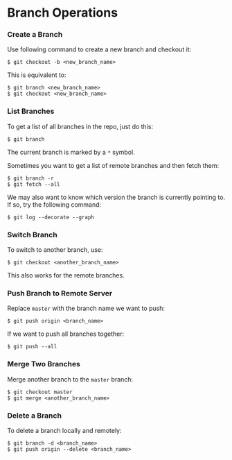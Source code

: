 # Branch Operations

### Create a Branch

Use following command to create a new branch and checkout it:

```console
$ git checkout -b <new_branch_name>
```

This is equivalent to:

```console
$ git branch <new_branch_name>
$ git checkout <new_branch_name>
```

### List Branches

To get a list of all branches in the repo, just do this:

```console
$ git branch
```

The current branch is marked by a `*` symbol.

Sometimes you want to get a list of remote branches and then fetch them:

```console
$ git branch -r
$ git fetch --all
```

We may also want to know which version the branch is currently pointing to. If so, try the following command:

```console
$ git log --decorate --graph
```

### Switch Branch

To switch to another branch, use:

```console
$ git checkout <another_branch_name>
```

This also works for the remote branches.

### Push Branch to Remote Server

Replace `master` with the branch name we want to push:

```console
$ git push origin <branch_name>
```

If we want to push all branches together:

```console
$ git push --all
```
### Merge Two Branches

Merge another branch to the `master` branch:

```console
$ git checkout master
$ git merge <another_branch_name>
```

### Delete a Branch

To delete a branch locally and remotely:

```console
$ git branch -d <branch_name>
$ git push origin --delete <branch_name>
```
